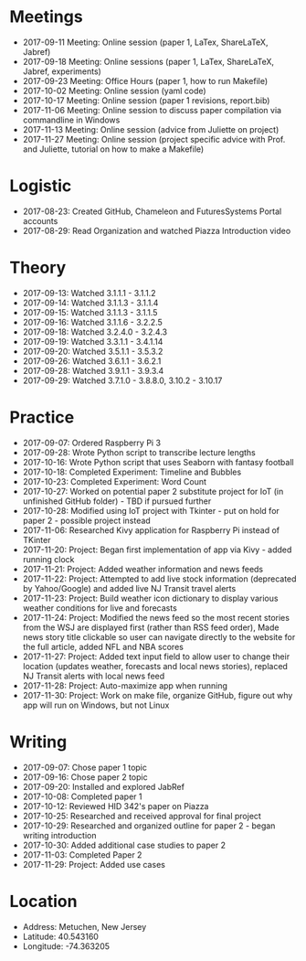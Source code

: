 # Meetings
* 2017-09-11 Meeting: Online session (paper 1, LaTex, ShareLaTeX, Jabref)
* 2017-09-18 Meeting: Online sessions (paper 1, LaTex, ShareLaTeX, Jabref, experiments)
* 2017-09-23 Meeting: Office Hours (paper 1, how to run Makefile)
* 2017-10-02 Meeting: Online session (yaml code)
* 2017-10-17 Meeting: Online session (paper 1 revisions, report.bib)
* 2017-11-06 Meeting: Online session to discuss paper compilation via commandline in Windows
* 2017-11-13 Meeting: Online session (advice from Juliette on project)
* 2017-11-27 Meeting: Online session (project specific advice with Prof. and Juliette, tutorial on how to make a Makefile)

# Logistic
* 2017-08-23: Created GitHub, Chameleon and FuturesSystems Portal accounts
* 2017-08-29: Read Organization and watched Piazza Introduction video

# Theory
* 2017-09-13: Watched 3.1.1.1 - 3.1.1.2
* 2017-09-14: Watched 3.1.1.3 - 3.1.1.4
* 2017-09-15: Watched 3.1.1.3 - 3.1.1.5
* 2017-09-16: Watched 3.1.1.6 - 3.2.2.5
* 2017-09-18: Watched 3.2.4.0 - 3.2.4.3
* 2017-09-19: Watched 3.3.1.1 - 3.4.1.14
* 2017-09-20: Watched 3.5.1.1 - 3.5.3.2
* 2017-09-26: Watched 3.6.1.1 - 3.6.2.1
* 2017-09-28: Watched 3.9.1.1 - 3.9.3.4
* 2017-09-29: Watched 3.7.1.0 - 3.8.8.0, 3.10.2 - 3.10.17

# Practice
* 2017-09-07: Ordered Raspberry Pi 3 
* 2017-09-28: Wrote Python script to transcribe lecture lengths
* 2017-10-16: Wrote Python script that uses Seaborn with fantasy football
* 2017-10-18: Completed Experiment: Timeline and Bubbles
* 2017-10-23: Completed Experiment: Word Count
* 2017-10-27: Worked on potential paper 2 substitute project for IoT (in unfinished GitHub folder) - TBD if pursued further
* 2017-10-28: Modified using IoT project with Tkinter - put on hold for paper 2 - possible project instead
* 2017-11-06: Researched Kivy application for Raspberry Pi instead of TKinter
* 2017-11-20: Project: Began first implementation of app via Kivy - added running clock
* 2017-11-21: Project: Added weather information and news feeds
* 2017-11-22: Project: Attempted to add live stock information (deprecated by Yahoo/Google) and added live NJ Transit travel alerts
* 2017-11-23: Project: Build weather icon dictionary to display various weather conditions for live and forecasts
* 2017-11-24: Project: Modified the news feed so the most recent stories from the WSJ are displayed first (rather than RSS feed order), Made news story title clickable so user can navigate directly to the website for the full article, added NFL and NBA scores
* 2017-11-27: Project: Added text input field to allow user to change their location (updates weather, forecasts and local news stories), replaced NJ Transit alerts with local news feed
* 2017-11-28: Project: Auto-maximize app when running
* 2017-11-30: Project: Work on make file, organize GitHub, figure out why app will run on Windows, but not Linux


# Writing
* 2017-09-07: Chose paper 1 topic
* 2017-09-16: Chose paper 2 topic
* 2017-09-20: Installed and explored JabRef
* 2017-10-08: Completed paper 1
* 2017-10-12: Reviewed HID 342's paper on Piazza
* 2017-10-25: Researched and received approval for final project
* 2017-10-29: Researched and organized outline for paper 2 - began writing introduction
* 2017-10-30: Added additional case studies to paper 2 
* 2017-11-03: Completed Paper 2
* 2017-11-29: Project: Added use cases

# Location
* Address: Metuchen, New Jersey
* Latitude: 40.543160
* Longitude: -74.363205

